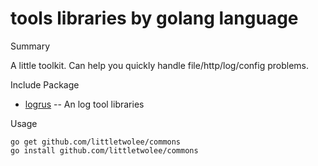# tools libraries by golang language

Summary

A little toolkit. Can help you quickly handle file/http/log/config problems.

Include Package

* [logrus](https://github.com/sirupsen/logrus) -- An log tool libraries

Usage

```shell
go get github.com/littletwolee/commons
go install github.com/littletwolee/commons
```

